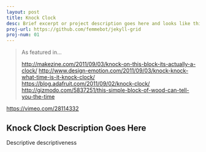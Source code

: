 ```yaml
---
layout: post
title: Knock Clock
desc: Brief excerpt or project description goes here and looks like this
proj-url: https://github.com/femmebot/jekyll-grid
proj-num: 01
---
```


> As featured in…
>
> http://makezine.com/2011/09/03/knock-on-this-block-its-actually-a-clock/
> http://www.design-emotion.com/2011/09/03/knock-knock-what-time-is-it-knock-clock/
> https://blog.adafruit.com/2011/09/02/knock-clock/
> http://gizmodo.com/5837251/this-simple-block-of-wood-can-tell-you-the-time

https://vimeo.com/28114332

## Knock Clock Description Goes Here

Descriptive descriptiveness